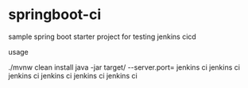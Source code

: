 # springboot-ci

sample spring boot starter project for testing jenkins cicd

usage

./mvnw clean install
java -jar target/<jar> --server.port=<port>
jenkins ci
jenkins ci
jenkins ci
jenkins ci
  jenkins ci
  jenkins ci
